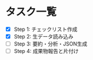 # タスク一覧
- [x] Step 1: チェックリスト作成
- [x] Step 2: 生データ読み込み
- [ ] Step 3: 要約・分析・JSON生成
- [ ] Step 4: 成果物報告と片付け
